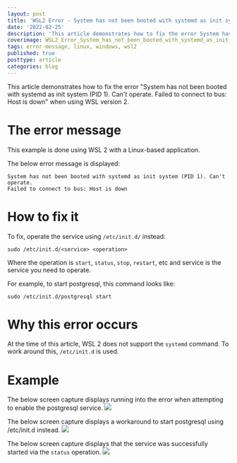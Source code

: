 ```yaml
---
layout: post
title: 'WSL2 Error - System has not been booted with systemd as init system (PID 1). Cant operate.'
date: '2022-02-25'
description: 'This article demonstrates how to fix the error System has not been booted with systemd as init system (PID 1). Cant operate. Failed to connect to bus: Host is down when using WSL version 2.'
coverimage: WSL2_Error_System_has_not_been_booted_with_systemd_as_init_system.jpg
tags: error-message, linux, windows, wsl2
published: true
posttype: article
categories: blog
---
```


This article demonstrates how to fix the error "System has not been booted with systemd as init system (PID 1). Can't operate. Failed to connect to bus: Host is down" when using WSL version 2.

# The error message

This example is done using WSL 2 with a Linux-based application.

The below error message is displayed:

```
System has not been booted with systemd as init system (PID 1). Can't operate.
Failed to connect to bus: Host is down
```

# How to fix it

To fix, operate the service using `/etc/init.d/` instead:

```
sudo /etc/init.d/<service> <operation>
```

Where the operation is `start`, `status`, `stop`, `restart`, etc and service is the service you need to operate.

For example, to start postgresql, this command looks like:

```
sudo /etc/init.d/postgresql start
```

# Why this error occurs

At the time of this article, WSL 2 does not support the `systemd` command. To work around this, `/etc/init.d` is used.

# Example

The below screen capture displays running into the error when attempting to enable the postgresql service.
<img src="/static/f860de4c-277c-4b77-913b-ad08b27c3668.png">

The below screen capture displays a workaround to start postgresql using /etc/init.d instead.
<img src="/static/3f989df5-1149-4223-b472-09b65c45499e.png">

The below screen capture displays that the service was successfully started via the `status` operation.
<img src="/static/89efedbc-b091-4103-92ce-8b6e8d319b9b.png">
